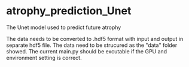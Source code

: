 # atrophy_prediction_Unet
The Unet model used to predict future atrophy 

The data needs to be converted to .hdf5 format with input and output in separate hdf5 file. The data need to be strucured as the "data" folder showed.
The current main.py should be excutable if the GPU and environment setting is correct.


